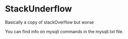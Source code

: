 # StackUnderflow
 Basically a copy of stackOverflow but worse

You can find info on mysqli commands in the mysqli.txt file. 
